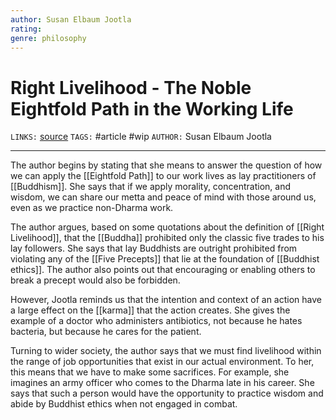 ```yaml
---
author: Susan Elbaum Jootla
rating: 
genre: philosophy
---
```

# Right Livelihood - The Noble Eightfold Path in the Working Life
`LINKS:` [source](https://www.accesstoinsight.org/lib/authors/various/wheel294.html#livelihood)
`TAGS:` #article #wip 
`AUTHOR:` Susan Elbaum Jootla

---
The author begins by stating that she means to answer the question of how we can apply the [[Eightfold Path]] to our work lives as lay practitioners of [[Buddhism]]. She says that if we apply morality, concentration, and wisdom, we can share our metta and peace of mind with those around us, even as we practice non-Dharma work.

The author argues, based on some quotations about the definition of [[Right Livelihood]], that the [[Buddha]] prohibited only the classic five trades to his lay followers. She says that lay Buddhists are outright prohibited from violating any of the [[Five Precepts]] that lie at the foundation of [[Buddhist ethics]]. The author also points out that encouraging or enabling others to break a precept would also be forbidden. 

However, Jootla reminds us that the intention and context of an action have a large effect on the [[karma]] that the action creates. She gives the example of a doctor who administers antibiotics, not because he hates bacteria, but because he cares for the patient. 

Turning to wider society, the author says that we must find livelihood within the range of job opportunities that exist in our actual environment. To her, this means that we have to make some sacrifices. For example, she imagines an army officer who comes to the Dharma late in his career. She says that such a person would have the opportunity to practice wisdom and abide by Buddhist ethics when not engaged in combat. 